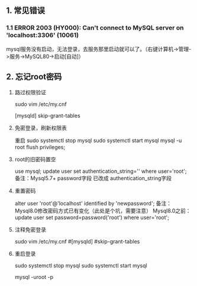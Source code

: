 ## 1. 常见错误
### 1.1 ERROR 2003 (HY000): Can't connect to MySQL server on 'localhost:3306' (10061)
mysql服务没有启动，无法登录，去服务那里启动就可以了。（右键计算机->管理->服务->MySQL80->启动[自动]）

## 2. 忘记root密码
1. 路过权限验证

    sudo vim /etc/my.cnf

    [mysqld]
    skip-grant-tables

2. 免密登录，刷新权限表

    重启
    sudo systemctl stop mysql
    sudo systemctl start mysql
    mysql -u root
    flush privileges;

3. root的旧密码置空

    use mysql;
    update user set authentication_string='' where user='root';
    备注：Mysql5.7+ password字段 已改成 authentication_string字段

4. 重置密码

    alter user 'root'@'localhost' identified by 'newpassword';
    备注：Mysql8.0修改密码方式已有变化（此处是个坑，需要注意）
    Mysql8.0之前：
    update user set password=password('root') where user='root';

5. 注释免密登录

    sudo vim /etc/my.cnf
    #[mysqld]
    #skip-grant-tables

6. 重启登录

    sudo systemctl stop mysql
    sudo systemctl start mysql
    
    mysql -uroot -p
